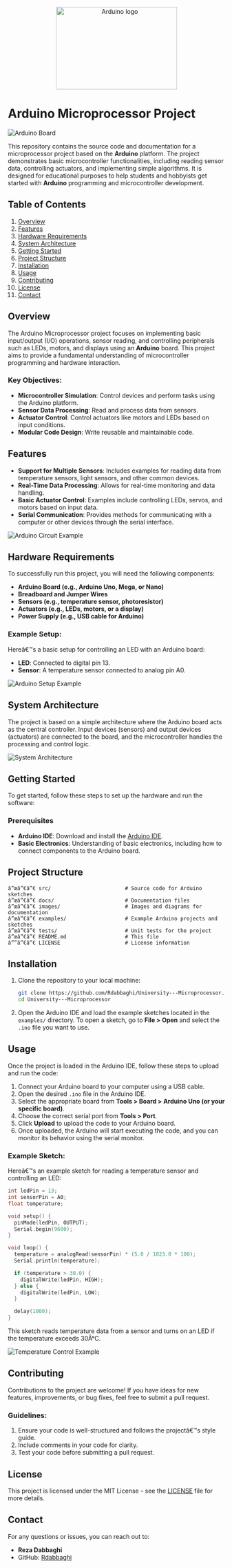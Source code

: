 <p align="center">
    <a href="https://www.arduino.cc/">
        <img src="https://image.makewebeasy.net/makeweb/m_1920x0/Yrhd97Z9N/DATA/Arduino_logo1.png" alt="Arduino logo" width="281" height="191">
    </a>
</p>


# Arduino Microprocessor Project

![Arduino Board](./images/arduino_board.png)

This repository contains the source code and documentation for a microprocessor project based on the **Arduino** platform. The project demonstrates basic microcontroller functionalities, including reading sensor data, controlling actuators, and implementing simple algorithms. It is designed for educational purposes to help students and hobbyists get started with **Arduino** programming and microcontroller development.

## Table of Contents
1. [Overview](#overview)
2. [Features](#features)
3. [Hardware Requirements](#hardware-requirements)
4. [System Architecture](#system-architecture)
5. [Getting Started](#getting-started)
6. [Project Structure](#project-structure)
7. [Installation](#installation)
8. [Usage](#usage)
9. [Contributing](#contributing)
10. [License](#license)
11. [Contact](#contact)

## Overview

The Arduino Microprocessor project focuses on implementing basic input/output (I/O) operations, sensor reading, and controlling peripherals such as LEDs, motors, and displays using an **Arduino** board. This project aims to provide a fundamental understanding of microcontroller programming and hardware interaction.

### Key Objectives:
- **Microcontroller Simulation**: Control devices and perform tasks using the Arduino platform.
- **Sensor Data Processing**: Read and process data from sensors.
- **Actuator Control**: Control actuators like motors and LEDs based on input conditions.
- **Modular Code Design**: Write reusable and maintainable code.

## Features

- **Support for Multiple Sensors**: Includes examples for reading data from temperature sensors, light sensors, and other common devices.
- **Real-Time Data Processing**: Allows for real-time monitoring and data handling.
- **Basic Actuator Control**: Examples include controlling LEDs, servos, and motors based on input data.
- **Serial Communication**: Provides methods for communicating with a computer or other devices through the serial interface.

![Arduino Circuit Example](./images/arduino_circuit.png)

## Hardware Requirements

To successfully run this project, you will need the following components:

- **Arduino Board (e.g., Arduino Uno, Mega, or Nano)**
- **Breadboard and Jumper Wires**
- **Sensors (e.g., temperature sensor, photoresistor)**
- **Actuators (e.g., LEDs, motors, or a display)**
- **Power Supply (e.g., USB cable for Arduino)**

### Example Setup:

Hereâ€™s a basic setup for controlling an LED with an Arduino board:
- **LED**: Connected to digital pin 13.
- **Sensor**: A temperature sensor connected to analog pin A0.
  
![Arduino Setup Example](https://example.com/arduino_setup.png)

## System Architecture

The project is based on a simple architecture where the Arduino board acts as the central controller. Input devices (sensors) and output devices (actuators) are connected to the board, and the microcontroller handles the processing and control logic.

![System Architecture](https://example.com/system_architecture.png)

## Getting Started

To get started, follow these steps to set up the hardware and run the software:

### Prerequisites
- **Arduino IDE**: Download and install the [Arduino IDE](https://www.arduino.cc/en/software).
- **Basic Electronics**: Understanding of basic electronics, including how to connect components to the Arduino board.
  
## Project Structure

```
â”œâ”€â”€ src/                        # Source code for Arduino sketches
â”œâ”€â”€ docs/                       # Documentation files
â”œâ”€â”€ images/                     # Images and diagrams for documentation
â”œâ”€â”€ examples/                   # Example Arduino projects and sketches
â”œâ”€â”€ tests/                      # Unit tests for the project
â”œâ”€â”€ README.md                   # This file
â””â”€â”€ LICENSE                     # License information
```

## Installation

1. Clone the repository to your local machine:

    ```bash
    git clone https://github.com/Rdabbaghi/University---Microprocessor.git
    cd University---Microprocessor
    ```

2. Open the Arduino IDE and load the example sketches located in the `examples/` directory. To open a sketch, go to **File > Open** and select the `.ino` file you want to use.

## Usage

Once the project is loaded in the Arduino IDE, follow these steps to upload and run the code:

1. Connect your Arduino board to your computer using a USB cable.
2. Open the desired `.ino` file in the Arduino IDE.
3. Select the appropriate board from **Tools > Board > Arduino Uno (or your specific board)**.
4. Choose the correct serial port from **Tools > Port**.
5. Click **Upload** to upload the code to your Arduino board.
6. Once uploaded, the Arduino will start executing the code, and you can monitor its behavior using the serial monitor.

### Example Sketch:

Hereâ€™s an example sketch for reading a temperature sensor and controlling an LED:

```cpp
int ledPin = 13;
int sensorPin = A0;
float temperature;

void setup() {
  pinMode(ledPin, OUTPUT);
  Serial.begin(9600);
}

void loop() {
  temperature = analogRead(sensorPin) * (5.0 / 1023.0 * 100);
  Serial.println(temperature);

  if (temperature > 30.0) {
    digitalWrite(ledPin, HIGH);
  } else {
    digitalWrite(ledPin, LOW);
  }

  delay(1000);
}
```

This sketch reads temperature data from a sensor and turns on an LED if the temperature exceeds 30Â°C.

![Temperature Control Example](./images/temp_control_example.png)

## Contributing

Contributions to the project are welcome! If you have ideas for new features, improvements, or bug fixes, feel free to submit a pull request.

### Guidelines:

1. Ensure your code is well-structured and follows the projectâ€™s style guide.
2. Include comments in your code for clarity.
3. Test your code before submitting a pull request.

## License

This project is licensed under the MIT License - see the [LICENSE](LICENSE) file for more details.

## Contact

For any questions or issues, you can reach out to:

- **Reza Dabbaghi**
- GitHub: [Rdabbaghi](https://github.com/Rdabbaghi)
